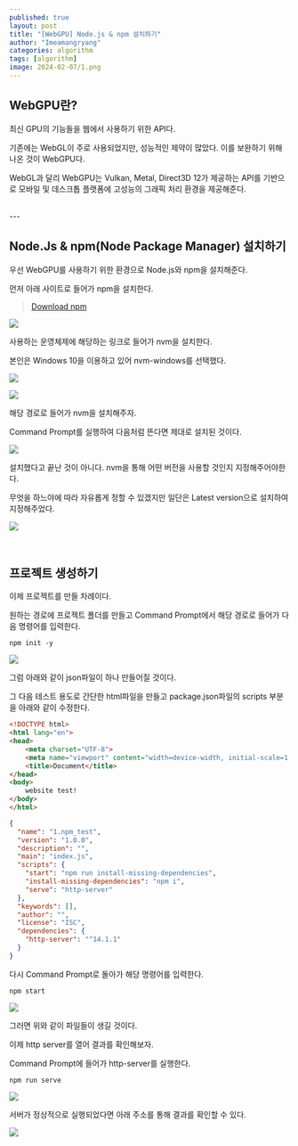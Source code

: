 ```yaml
---
published: true
layout: post
title: "[WebGPU] Node.js & npm 설치하기"
author: "Imeamangryang"
categories: algorithm
tags: [algorithm]
image: 2024-02-07/1.png
--- 
```


## WebGPU란?

최신 GPU의 기능들을 웹에서 사용하기 위한 API다.

기존에는 WebGL이 주로 사용되었지만, 성능적인 제약이 많았다. 이를 보완하기 위해 나온 것이 WebGPU다.

WebGL과 달리 WebGPU는 Vulkan, Metal, Direct3D 12가 제공하는 API를 기반으로 모바일 및 데스크톱 플랫폼에 고성능의 그래픽 처리 환경을 제공해준다.

<br/>
---

## Node.Js & npm(Node Package Manager) 설치하기

우선 WebGPU를 사용하기 위한 환경으로 Node.js와 npm을 설치해준다.

먼저 아래 사이트로 들어가 npm을 설치한다.

> [Download npm](https://docs.npmjs.com/downloading-and-installing-node-js-and-npm)

![](/assets/img/2024-02-07/2.PNG)

사용하는 운영체제에 해당하는 링크로 들어가 nvm을 설치한다.

본인은 Windows 10을 이용하고 있어 nvm-windows를 선택했다.

![](/assets/img/2024-02-07/3.PNG)

![](/assets/img/2024-02-07/4.PNG)

해당 경로로 들어가 nvm을 설치해주자.

Command Prompt를 실행하여 다음처럼 뜬다면 제대로 설치된 것이다.

![](/assets/img/2024-02-07/5.PNG)

설치했다고 끝난 것이 아니다. nvm을 통해 어떤 버전을 사용할 것인지 지정해주어야한다.

무엇을 하느야에 따라 자유롭게 정할 수 있겠지만 일단은 Latest version으로 설치하여 지정해주었다.

![](/assets/img/2024-02-07/6.PNG)

<br>

## 프로젝트 생성하기

이제 프로젝트를 만들 차례이다.

원하는 경로에 프로젝트 폴더를 만들고 Command Prompt에서 해당 경로로 들어가 다음 명령어를 입력한다.

```
npm init -y
```
![](/assets/img/2024-02-07/7.PNG)

그럼 아래와 같이 json파일이 하나 만들어질 것이다.

그 다음 테스트 용도로 간단한 html파일을 만들고 package.json파일의 scripts 부분을 아래와 같이 수정한다.

```html
<!DOCTYPE html>
<html lang="en">
<head>
    <meta charset="UTF-8">
    <meta name="viewport" content="width=device-width, initial-scale=1.0">
    <title>Document</title>
</head>
<body>
    website test!
</body>
</html>
```
```json
{
  "name": "1.npm_test",
  "version": "1.0.0",
  "description": "",
  "main": "index.js",
  "scripts": {
    "start": "npm run install-missing-dependencies",
    "install-missing-dependencies": "npm i",
    "serve": "http-server"
  },
  "keywords": [],
  "author": "",
  "license": "ISC",
  "dependencies": {
    "http-server": "^14.1.1"
  }
}
```

다시 Command Prompt로 돌아가 해당 명령어를 입력한다.

```
npm start
```
![](/assets/img/2024-02-07/9.PNG)

그러면 위와 같이 파일들이 생길 것이다.

이제 http server를 열어 결과를 확인해보자.

Command Prompt에 들어가 http-server를 실행한다.

```
npm run serve
```

![](/assets/img/2024-02-07/10.PNG)

서버가 정상적으로 실행되었다면 아래 주소를 통해 결과를 확인할 수 있다.

![](/assets/img/2024-02-07/11.PNG)
